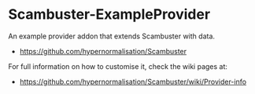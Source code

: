 # Scambuster-ExampleProvider
An example provider addon that extends Scambuster with data.
- https://github.com/hypernormalisation/Scambuster

For full information on how to customise it, check the wiki pages at:
- https://github.com/hypernormalisation/Scambuster/wiki/Provider-info